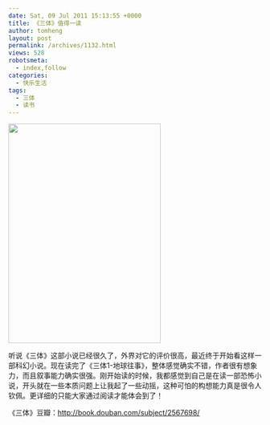 ```yaml
---
date: Sat, 09 Jul 2011 15:13:55 +0000
title: 《三体》值得一读
author: tomheng
layout: post
permalink: /archives/1132.html
views: 528
robotsmeta:
  - index,follow
categories:
  - 快乐生活
tags:
  - 三体
  - 读书
---
```

<img class="aligncenter size-full wp-image-1135" title="s2768378" src="http://blog.webfuns.net/wp-content/uploads/2011/07/s2768378.jpg" alt="" width="303" height="438" />

听说《三体》这部小说已经很久了，外界对它的评价很高，最近终于开始看这样一部科幻小说。现在读完了《三体1-地球往事》，整体感觉确实不错，作者很有想象力，而且叙事能力确实很强。刚开始读的时候，我都感觉到自己是在读一部恐怖小说，开头就在一些本质问题上让我起了一些动摇，这种可怕的构想能力真是很令人钦佩。更详细的只能大家通过阅读才能体会到了！

《三体》豆瓣：<http://book.douban.com/subject/2567698/>
